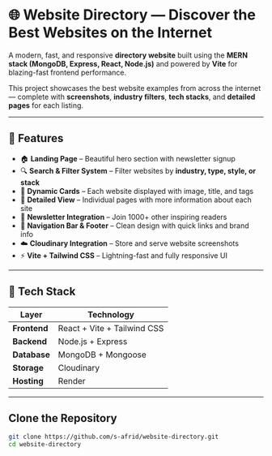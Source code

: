 # 🌐 Website Directory — Discover the Best Websites on the Internet

A modern, fast, and responsive **directory website** built using the **MERN stack (MongoDB, Express, React, Node.js)** and powered by **Vite** for blazing-fast frontend performance.  

This project showcases the best website examples from across the internet — complete with **screenshots**, **industry filters**, **tech stacks**, and **detailed pages** for each listing.  

---

## 🚀 Features

- 🏠 **Landing Page** – Beautiful hero section with newsletter signup  
- 🔍 **Search & Filter System** – Filter websites by **industry, type, style, or stack**  
- 🧩 **Dynamic Cards** – Each website displayed with image, title, and tags  
- 📄 **Detailed View** – Individual pages with more information about each site  
- 💌 **Newsletter Integration** – Join 1000+ other inspiring readers  
- 🧭 **Navigation Bar & Footer** – Clean design with quick links and brand info  
- ☁️ **Cloudinary Integration** – Store and serve website screenshots  
- ⚡ **Vite + Tailwind CSS** – Lightning-fast and fully responsive UI  

---

## 🧱 Tech Stack

| Layer | Technology |
|-------|-------------|
| **Frontend** | React + Vite + Tailwind CSS |
| **Backend** | Node.js + Express |
| **Database** | MongoDB + Mongoose |
| **Storage** | Cloudinary |
| **Hosting** | Render |

---

## Clone the Repository
```bash
git clone https://github.com/s-afrid/website-directory.git
cd website-directory
```
